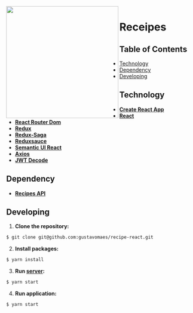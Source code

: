 <img src="https://uc1a0f0ba809bb439379aeb4428b.dl.dropboxusercontent.com/p/thumb/AAES10B_6zzIR5R5zlxV6Eoav_qNiGACxRYVVhl7UEz6UDLNan0N92X0INwm9AV9oDtM7Cwklf44r8vgi3_qs29L0gvNB8IBWQAfx1HCYSwxtk7jwf3EbM4Dbl4E-124QmS11806PZAt7FXgfhit5DdXwQyRqkqaTBQeK1Bdn4PeNq7_V4FIEdoKr1MQFYfUX1AODYowqiqaqZBNwRf53Nsz2-s8bulExjmsevKt-gZdGg/p.png?preserve_transparency=1&size=2048x1536&size_mode=3" width="300px" height="300px" align="left"/>

# Receipes

## Table of Contents

- [Technology](#technology)
- [Dependency](#dependency)
- [Developing](#developing)

## Technology

- **[Create React App](https://github.com/facebook/create-react-app)**
- **[React](https://github.com/facebook/react)**
- **[React Router Dom](https://github.com/ReactTraining/react-router/tree/master/packages/react-router-dom)**
- **[Redux](https://github.com/reduxjs/redux)**
- **[Redux-Saga](https://github.com/redux-saga/redux-saga)**
- **[Reduxsauce](https://github.com/infinitered/reduxsauce)**
- **[Semantic UI React](https://github.com/Semantic-Org/Semantic-UI-React)**
- **[Axios](https://github.com/axios/axios)**
- **[JWT Decode](https://github.com/auth0/jwt-decode)**

## Dependency

- **[Recipes API](https://github.com/gustavomaes/recipe-server)**


## Developing

1. **Clone the repository:**
  ```sh
  $ git clone git@github.com:gustavomaes/recipe-react.git
  ```
  
2. **Install packages:**
```sh
$ yarn install
```

3. **Run [server](https://github.com/gustavomaes/recipe-server):**
  ```sh
  $ yarn start
  ```
  
4. **Run application:**
```sh
$ yarn start
```
  
